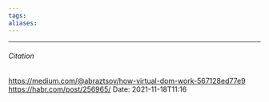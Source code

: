 ```yaml
---
tags: 
aliases: 
---
```



---
###### Citation
https://medium.com/@abraztsov/how-virtual-dom-work-567128ed77e9
https://habr.com/post/256965/
Date: 2021-11-18T11:16
